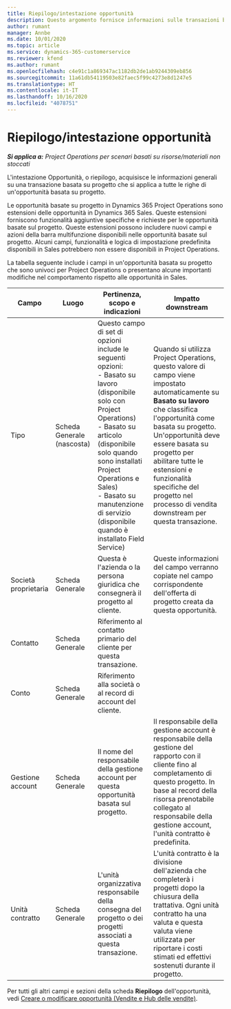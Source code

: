 ```yaml
---
title: Riepilogo/intestazione opportunità
description: Questo argomento fornisce informazioni sulle transazioni basate sul progetto e sulle righe di opportunità basate su progetto.
author: rumant
manager: Annbe
ms.date: 10/01/2020
ms.topic: article
ms.service: dynamics-365-customerservice
ms.reviewer: kfend
ms.author: rumant
ms.openlocfilehash: c4e91c1a869347ac1182db2de1ab9244309eb856
ms.sourcegitcommit: 11a61db54119503e82faec5f99c4273e8d1247e5
ms.translationtype: HT
ms.contentlocale: it-IT
ms.lasthandoff: 10/16/2020
ms.locfileid: "4078751"
---
```

# <a name="opportunity-headersummary"></a>Riepilogo/intestazione opportunità

_**Si applica a:** Project Operations per scenari basati su risorse/materiali non stoccati_


L'intestazione Opportunità, o riepilogo, acquisisce le informazioni generali su una transazione basata su progetto che si applica a tutte le righe di un'opportunità basata su progetto.

Le opportunità basate su progetto in Dynamics 365 Project Operations sono estensioni delle opportunità in Dynamics 365 Sales. Queste estensioni forniscono funzionalità aggiuntive specifiche e richieste per le opportunità basate sul progetto. Queste estensioni possono includere nuovi campi e azioni della barra multifunzione disponibili nelle opportunità basate sul progetto. Alcuni campi, funzionalità e logica di impostazione predefinita disponibili in Sales potrebbero non essere disponibili in Project Operations.

La tabella seguente include i campi in un'opportunità basata su progetto che sono univoci per Project Operations o presentano alcune importanti modifiche nel comportamento rispetto alle opportunità in Sales.

| **Campo** | **Luogo** | **Pertinenza, scopo e indicazioni** | **Impatto downstream** |
| --- | --- | --- | --- |
| Tipo | Scheda Generale (nascosta) | Questo campo di set di opzioni include le seguenti opzioni:</br>- Basato su lavoro (disponibile solo con Project Operations)</br>- Basato su articolo (disponibile solo quando sono installati Project Operations e Sales)</br>- Basato su manutenzione di servizio (disponibile quando è installato Field Service) | Quando si utilizza Project Operations, questo valore di campo viene impostato automaticamente su **Basato su lavoro** che classifica l'opportunità come basata su progetto. Un'opportunità deve essere basata su progetto per abilitare tutte le estensioni e funzionalità specifiche del progetto nel processo di vendita downstream per questa transazione. |
| Società proprietaria | Scheda Generale | Questa è l'azienda o la persona giuridica che consegnerà il progetto al cliente. | Queste informazioni del campo verranno copiate nel campo corrispondente dell'offerta di progetto creata da questa opportunità. |
| Contatto | Scheda Generale | Riferimento al contatto primario del cliente per questa transazione. | |
| Conto | Scheda Generale | Riferimento alla società o al record di account del cliente. | |
| Gestione account | Scheda Generale | Il nome del responsabile della gestione account per questa opportunità basata sul progetto. | Il responsabile della gestione account è responsabile della gestione del rapporto con il cliente fino al completamento di questo progetto. In base al record della risorsa prenotabile collegato al responsabile della gestione account, l'unità contratto è predefinita. |
| Unità contratto | Scheda Generale | L'unità organizzativa responsabile della consegna del progetto o dei progetti associati a questa transazione. | L'unità contratto è la divisione dell'azienda che completerà i progetti dopo la chiusura della trattativa. Ogni unità contratto ha una valuta e questa valuta viene utilizzata per riportare i costi stimati ed effettivi sostenuti durante il progetto. |

Per tutti gli altri campi e sezioni della scheda **Riepilogo** dell'opportunità, vedi [Creare o modificare opportunità (Vendite e Hub delle vendite)](https://docs.microsoft.com/dynamics365/sales-enterprise/create-edit-opportunity-sales).
